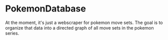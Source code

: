 # PokemonDatabase
At the moment, it's just a webscraper for pokemon move sets. The goal is to organize that data into a directed graph of all move sets in the pokemon series.
